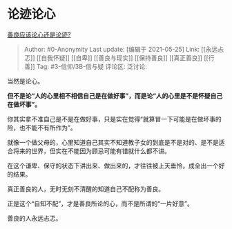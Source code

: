 # 论迹论心
[善良应该论心还是论迹?](https://www.zhihu.com/question/410126206/answer/1366723364)

> Author: #0-Anonymity
> Last update: [编辑于 2021-05-25]
> Link: [[永远忐忑]] [[自我怀疑]] [[自卑]] [[善良与现实]] [[保持善良]] [[真正善良]] [[行善]]
> Tag: #3-信仰/3B-信与疑 
> 评论区:
> 泛讨论:

当然是论心。

**但不是论“人的心里相不相信自己是在做好事”，而是论“人的心里是不是怀疑自己在做坏事”。**

你其实拿不准自己是不是在做好事，只是实在觉得“就算冒一下可能是在做坏事的险，也不能不有所作为”。

就像一个做父母的，心里知道自己其实不知道教子女的到底是不是对的、是不是适合将来的世界，但实在不能因为顾忌可能有错就什么都不讲。

在这个谦卑、保守的状态下讲出来、做出来的，才往往被上天垂怜，成全出一个好的结果。

真正善良的人，无时无刻不清醒的知道自己不配称为善良。

正是这个“自知不配”，才是善良所论的心，而不是所谓的“一片好意”。

善良的人永远忐忑。
